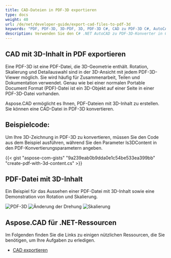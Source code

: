 ```yaml
---
title: CAD-Dateien in PDF-3D exportieren
type: docs
weight: 40
url: /de/net/developer-guide/export-cad-files-to-pdf-3d
keywords: "PDF, PDF-3D, 3D-PDF, 3D, PDF-3D C#, CAD zu PDF-3D C#, AutoCAD konvertieren, autocad in pdf-3d konvertieren"
description: Verwenden Sie den C# .NET AutoCAD zu PDF-3D-Konverter in C#. Sie können ein 3D-Modell in PDF-3D in C# .NET konvertieren.
---
```


## **CAD mit 3D-Inhalt in PDF exportieren**

Eine PDF-3D ist eine PDF-Datei, die 3D-Geometrie enthält. Rotation, Skalierung und Detailauswahl sind in der 3D-Ansicht mit jedem PDF-3D-Viewer möglich. Sie wird häufig für Zusammenarbeit, Teilen und Dokumentation verwendet. Genau wie bei einer normalen Portable Document Format (PDF)-Datei ist ein 3D-Objekt auf einer Seite in einer PDF-3D-Datei vorhanden.

Aspose.CAD ermöglicht es Ihnen, PDF-Dateien mit 3D-Inhalt zu erstellen. Sie können eine CAD-Datei in PDF-3D konvertieren.

## **Beispielcode:**

Um Ihre 3D-Zeichnung in PDF-3D zu konvertieren, müssen Sie den Code aus dem Beispiel ausführen, während Sie den Parameter Is3DContent in den PDF-Konvertierungsparametern angeben.

{{< gist "aspose-com-gists" "9a239eab0b9dda0e1c54be533ea399bb" "create-pdf-with-3d-content.cs" >}}

## **PDF-Datei mit 3D-Inhalt**

Ein Beispiel für das Aussehen einer PDF-Datei mit 3D-Inhalt sowie eine Demonstration von Rotation und Skalierung.

![PDF-3D](/_assets/guide/pdf-3d/result.png)
![Änderung der Drehung](/_assets/guide/pdf-3d/rotate.png)
![Skalierung](/_assets/guide/pdf-3d/scaling.png)

## **Aspose.CAD für .NET-Ressourcen**

Im Folgenden finden Sie die Links zu einigen nützlichen Ressourcen, die Sie benötigen, um Ihre Aufgaben zu erledigen.

- [CAD exportieren](/cad/net/exporting-cad/)
